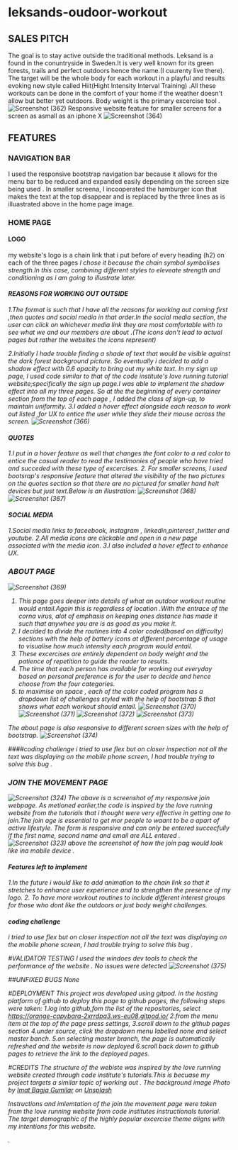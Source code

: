# leksands-oudoor-workout
## SALES PITCH
The goal is to stay active outside the traditional methods.
Leksand is a found in the conuntryside in Sweden.It is very well known for its green forests, trails and perfect outdoors hence the name.(I cuurenty live there).
The target will be the whole body for each workout in a playful and results evoking new style called Hiit(Hight Intensity Interval Training) .All these workouts can be done in the comfort of your home if  the weather doesn't allow but better yet outdoors.
Body weight is the primary excercise tool .
 ![Screenshot (362)](https://user-images.githubusercontent.com/83753891/136630706-94b7d235-df01-4775-b18e-e4d3c9ee5cd2.png)
 Responsive website feature for smaller screens for a screen as asmall as an iphone X
 ![Screenshot (364)](https://user-images.githubusercontent.com/83753891/136631475-0164689c-524f-4e22-b8f9-63385f2ddc3b.png)

## FEATURES
### NAVIGATION BAR
I used the responsive bootstrap navigation bar because it allows for the menu bar to be reduced and expanded easily depending on the screen size being used .
In  smaller screena, I incooperated the hamburger icon that makes the text at the top disappear and is replaced by the three lines as is illuastrated above in the home page image.
### HOME PAGE
#### LOGO
my website's logo is a chain link that i put before of every heading (h2) on each of the three pages <i class="fas fa-link">
I chose it because the chain symbol symbolises strength.In this case, combining different styles to eleveate strength and conditioning  as i am going to illustrate later.
#### REASONS FOR WORKING OUT OUTSIDE
1.The format is such that I have all the reasons for working out coming first ,then quotes and social media in that order.In the social media section, the user can click on whichever media link they are most comfortable with to see what we and our members are about .(The icons don't lead to actual pages but rather the websites the icons represent)
 
 2.Initially I hade trouble finding a shade of text that would be visible against the dark forest background picture. So eventually i decided to add a  shadow effect with 0.6 opacity to bring out my white text. In my sign up page, I  used code similar to that of the code institute's love running tutorial website;specifically the sign up page.I  was able to implement the shadow effect into all my three pages.
 So at the the beginning of every container section from  the top of each page , I added the class of sign-up, to maintain uniformity.
 3.I added a hover effect alongside each reason to work out listed ,for UX to entice the user while they slide their mouse across the screen.
 ![Screenshot (366)](https://user-images.githubusercontent.com/83753891/136632397-f0f25260-faa7-4cca-aaeb-ace1bd48ce43.png)
 
 #### QUOTES
1.I put in a hover feature as well that changes the font color to a red color to entice the casual reader to read the testimonies of people who have tried and succeded with these type of excercises.
 2. For smaller screens, I used bootsrap's responsive feature that altered the  visibility  of the two pictures on the quotes section so that there are no pictured for smaller hand helt devices but  just text.Below is an illustration:
 ![Screenshot (368)](https://user-images.githubusercontent.com/83753891/136633353-b74521b8-8a89-4cc6-bbf5-f86f102adf68.png)
![Screenshot (367)](https://user-images.githubusercontent.com/83753891/136633379-5638d2de-f70b-4941-9c72-48612e017e43.png)

 #### SOCIAL MEDIA
 1.Social media links to
 faceebook, instagram , linkedin,pinterest ,twitter  and youtube.
 2.All media icons are clickable and open in a new page associated with the media icon.
 3.I also included a hover effect to enhance UX.
 
### ABOUT PAGE
 ![Screenshot (369)](https://user-images.githubusercontent.com/83753891/136634194-33a2ae53-fe3f-4cfe-901e-db6570a515df.png)
 
1. This page goes deeper into details of what an outdoor workout routine would entail.Again this is regardless of location .With the entrace of the corna virus, alot of emphasis on keeping ones distance has made it such that anywhee you are is as good as you make it.
 2. I decided to divide the routines into 4 color coded(based on difficulty) sections with the help of battery icons at different percentage of usage to visualise how much intensity each program would entail.
 3. These excercises are entirely dependent on body weight and the patience of repetition to  guide the reader to results.
 4. The time that each person has available for working out everyday based on personal preference is for the user to decide and hence choose from the four categories.
5. to maximise on space , each of the color coded program has a dropdown list of challenges styled with the help of bootstrap 5 that shows what each workout should entail.
 ![Screenshot (370)](https://user-images.githubusercontent.com/83753891/136634276-90c6d17a-475e-4b8d-8b44-4f0c3ab25fc1.png)
![Screenshot (371)](https://user-images.githubusercontent.com/83753891/136634287-1f9e0258-bc32-45bd-ab1c-8a6265ba0da2.png)
 ![Screenshot (372)](https://user-images.githubusercontent.com/83753891/136634301-1861fad2-fec6-42e6-ac11-03ec4cc351b0.png)
![Screenshot (373)](https://user-images.githubusercontent.com/83753891/136634316-0d11f3ac-6444-4457-b12d-6c3e4b74984e.png)

 The about page is also responsive to different screen sizes with the help of bootstrap.
 ![Screenshot (374)](https://user-images.githubusercontent.com/83753891/136634467-b80b950b-2f53-4b7a-9aa1-6f0dfdbfa4d4.png)

 ####coding challenge 
 i tried to use flex but on closer inspection not all the text was displaying on the mobile phone screen, I had trouble trying to solve this bug .
 
  ### JOIN THE MOVEMENT PAGE
![Screenshot (324)](https://user-images.githubusercontent.com/83753891/131588066-2beef495-d94a-4d73-b272-9c06a0cdab89.png)
 The abave is a screenshot of my responsive join webpage. As metioned earlier,the code is inspired by the love running website from the tutorials that i thought were very effective  in getting one to join.The join age is essential to get mor people to waant to be a apart of active lifestyle.
 The form is responsive and can only be entered succecfully if the first name, second name and email are ALL entered .
![Screenshot (323)](https://user-images.githubusercontent.com/83753891/131588088-0a04345b-8981-46c4-80aa-652548f01dd0.png)
 above the screenshot of how the join pag would look like ina mobile device .
 
 ####  Features left to implement 
 1.In the future i would like to add animation to the chain link so that it stretches to enhance user experience and to strengthen the presence of my logo.
 2. To have more workout routines to include different interest groups for those who dont like the outdoors or just body weight challenges.

 #### coding challenge 
 i tried to use flex but on closer inspection not all the text was displaying on the mobile phone screen, I had trouble trying to solve this bug .
 
   #VALIDATOR TESTING
   I used the windoes  dev tools to check the performance of the website . No issues were detected 
 ![Screenshot (375)](https://user-images.githubusercontent.com/83753891/136636483-5476267c-1588-4fc8-b5f8-e14c3a928ae1.png)

  
   
  
   ##UNFIXED BUGS
 None
   
   #DEPLOYMENT
   This project was developed using gitpod. in the hosting platform of github
   to deploy this page to github pages, the following steps were taken:
   1.log into github,fom the list of the repositories, select https://orange-capybara-2xrrdpq3.ws-eu08.gitpod.io/
   2.from the menu item at the top of the page press settings,
   3.scroll down to the github pages section
   4.under source, click the dropdown menu labelled none and select master banch.
   5.on selecting master branch, the page is automatically refreshed and the website is now deployed
   6.scroll back down to github pages to retrieve the link to the deployed pages.
  
 #CREDITS
 The structure of the webiste was inspired by the love runniing website created through code institute's tutorials.This is becuase my project targets a similar  topic of working out .
 The background image  Photo by <a href="https://unsplash.com/@imatbagjagumilar?utm_source=unsplash&utm_medium=referral&utm_content=creditCopyText">Imat Bagja Gumilar</a> on <a href="https://unsplash.com/s/photos/forest?utm_source=unsplash&utm_medium=referral&utm_content=creditCopyText">Unsplash</a>
  
Instructions and imlemtation of the join the movement  page were taken from the love running website from code institutes instructionals tutorial. The target demographic of the highly popular excercise theme aligns with my intentions for this website.


.
